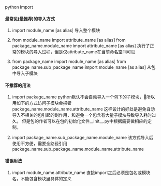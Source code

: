 
python import

#### 最常见(最推荐)的导入方式

1. import module_name [as alias]
   导入整个模块

2. from module_name import attribute_name [as alias]
   from package_name.module_name import attribute_name [as alias]
   执行了正常的模块的导入过程，但是仅attribute_name在当前命名空间可见

3. from package_name import module_name [as alias]
   from package_name.sub_package_name import module_name [as alias]
   从包中导入子模块



#### 不推荐的用法
1. import package_name
   python默认不会自动导入一个包下的子模块，所以用如下的方式访问子模块会报错
   package_name.module_name.attribute_name
   这样设计的好处是避免自动导入不相关的包引起的副作用，和避免一个包含有大量子模块导致导入耗时过久。
   但是包的作者可以在包的初始化文件__init__.py中根据需要做相应的定制。
   
2. import package_name.sub_package_name.module_name
   该方式导入后使用不方便，需要全路径引用
   package_name.sub_package_name.module_name.attribute_name


#### 错误用法
1. import module_name.attribute_name
   直接import之后必须是包名或模块名，不能包含模块里具体的定义
